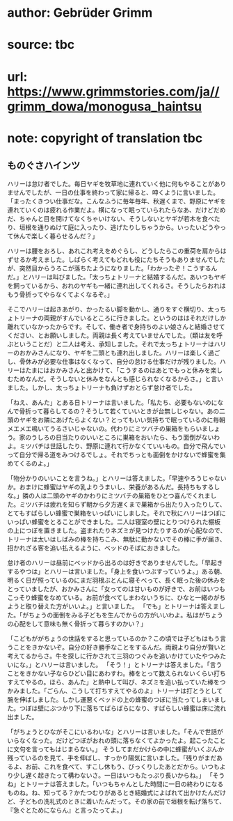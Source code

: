 # author: Gebrüder Grimm
# source: tbc
# url: https://www.grimmstories.com/ja//grimm_dowa/monogusa_haintsu
# note: copyright of translation tbc

## ものぐさハインツ 

ハリーは怠け者でした。毎日ヤギを牧草地に連れていく他に何もやることがありませんでしたが、一日の仕事を終わって家に帰ると、呻くように言いました。「まったくきつい仕事だな。こんなふうに毎年毎年、秋遅くまで、野原にヤギを連れていくのは疲れる作業だよ。横になって眠っていられたらなあ、だけどだめだ、ちゃんと目を開けてなくちゃいけない、そうしないとヤギが若木を食べたり、垣根を通りぬけて庭に入ったり、逃げたりしちゃうから。いったいどうやって休んで楽しく暮らせるんだ？」

ハリーは腰をおろし、あれこれ考えをめぐらし、どうしたらこの重荷を肩からはずせるか考えました。しばらく考えてもどれも役にたちそうもありませんでしたが、突然目からうろこが落ちたようになりました。「わかったぞ！こうするんだ。」とハリーは叫びました。「太っちょトリーナと結婚するんだ。あいつもヤギを飼っているから、おれのヤギも一緒に連れ出してくれるさ。そうしたらおれはもう骨折ってやらなくてよくなるぞ。」

そこでハリーは起きあがり、かったるい脚を動かし、通りをすぐ横切り、太っちょトリーナの両親がすんでいるところに行きました。というのははそれだけしか離れていなかったからです。そして、働き者で身持ちのよい娘さんと結婚させてください、とお願いしました。両親は長く考えていませんでした。（類は友を呼ぶということだ）と二人は考え、承知しました。それで太っちょトリーナはハリーのおかみさんになり、ヤギを二頭とも連れ出しました。ハリーは楽しく過ごし、骨休みが必要な仕事はなくなって、自分の怠ける仕事だけが残りました。ハリーはたまにはおかみさんと出かけて、「こうするのはあとでもっと休みを楽しむためなんだ。そうしないと休みをなんとも感じられなくなるからさ。」と言いました。しかし、太っちょトリーナも負けずおとらず怠け者でした。

「ねえ、あんた」とある日トリーナは言いました。「私たち、必要もないのになんで骨折って暮らしてるの？そうして若くていいときが台無しじゃない。あの二頭のヤギをお隣にあげたらよくない？とってもいい気持ちで眠っているのに毎朝メエメエ鳴いてうるさいじゃないの。代わりにミツバチの巣箱をもらいましょう。家のうしろの日当たりのいいところに巣箱をおいたら、もう面倒がないわよ。ミツバチは世話したり、野原に連れて行かなくていいもの。自分で飛んでいって自分で帰る道をみつけるでしょ。それでちっとも面倒をかけないで蜂蜜を集めてくるのよ。」

「物分かりのいいことを言うね。」とハリーは答えました。「早速やろうじゃないか。おまけに蜂蜜はヤギの乳よりうまいし、栄養があるんだ。長持ちもするしな。」隣の人は二頭のヤギのかわりにミツバチの巣箱をひとつ喜んでくれました。ミツバチは疲れを知らず朝から夕方遅くまで巣箱から出たり入ったりして、とてもすばらしい蜂蜜で巣箱をいっぱいにしました。それで秋にハリーはつぼにいっぱい蜂蜜をとることができました。二人は寝室の壁にとりつけられた棚板の上につぼを置きました。盗まれたりネズミが見つけたりするのが心配なので、トリーナは太いはしばみの棒を持ちこみ、無駄に動かないでその棒に手が届き、招かれざる客を追い払えるように、ベッドのそばにおきました。

怠け者のハリーは昼前にベッドから出るのは好きでありませんでした。「早起きするやつは」とハリーは言いました。「身上を食いつぶすっていうよ。」ある朝、明るく日が照っているのにまだ羽根ぶとんに寝そべって、長く眠った後の休みをとっていましたが、おかみさんに「女ってのは甘いものが好きで、お前はいつもこっそり蜂蜜をなめている。お前が食べてしまわないうちに、ひなと一緒のがちようと取り替えた方がいいよ。」と言いました。
「でも」とトリーナは答えました。「がちょうの面倒をみる子どもを生んでからの方がいいわよ。私はがちょうの心配をして意味も無く骨折って暮らすのかい？」

「こどもががちょうの世話をすると思っているのか？この頃では子どもはもう言うことをきかないぞ。自分の好き勝手なことをするんだ。両親より自分が賢いと考えてるからさ。牛を探しに行かされて三羽のつぐみを追いかけていたやつみたいにな。」とハリーは言いました。
「そう！」とトリーナは答えました。「言うことをきかない子ならひどい目にあわすわ。棒をとって数えられないくらい打ちすえてやるの。ほら、あんた」と熱中して叫び、ネズミを追い払っていた棒をつかみました。「ごらん、こうして打ちすえてやるのよ」トリーナは打とうとして腕を伸ばしました。しかし運悪くベッドの上の蜂蜜のつぼに当たってしまいました。つぼは壁にぶつかり下に落ちてばらばらになり、すばらしい蜂蜜は床に流れ出ました。

「がちょうとひながそこにいるわいな」とハリーは言いました。「そんで世話がいらなくなった。だけどつぼがおれの頭に落ちなくてよかったよ。起こったことに文句を言ってもはじまらない。」
そうしてまだかけらの中に蜂蜜がいくぶんか残っているのを見て、手を伸ばし、すっかり陽気に言いました。「残りがまだあるよ、お前、これを食べて、すこし休もう、びっくりしたあとだから。いつもより少し遅く起きたって構わないさ。一日はいつもたっぷり長いからね。」
「そうね」とトリーナは答えました。「いつもちゃんとした時間に一日の終わりになるものね。ね、知ってる？かたつむりがあるとき結婚式によばれて出かけたんだけど、子どもの洗礼式のときに着いたんだって。その家の前で垣根を転げ落ちて、『急ぐとためにならん』と言ったってよ。」

